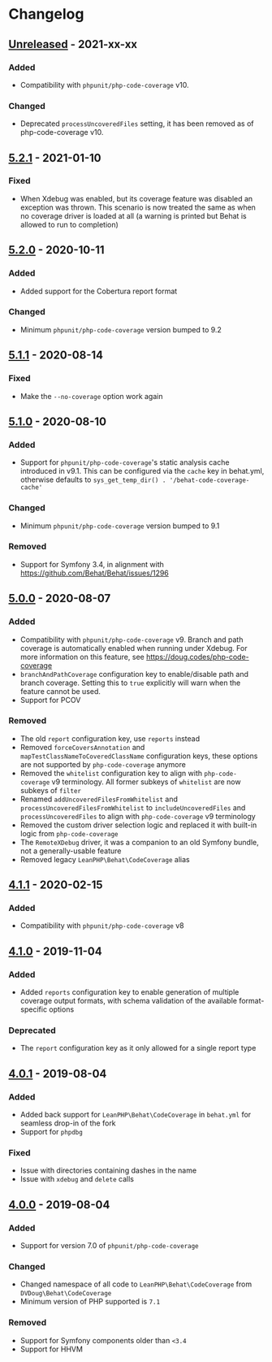 # Changelog

## [Unreleased] - 2021-xx-xx
### Added
- Compatibility with `phpunit/php-code-coverage` v10.
### Changed
- Deprecated `processUncoveredFiles` setting, it has been removed as of php-code-coverage v10.

## [5.2.1] - 2021-01-10
### Fixed
- When Xdebug was enabled, but its coverage feature was disabled an exception was thrown. This scenario is now treated
  the same as when no coverage driver is loaded at all (a warning is printed but Behat is allowed to run to completion)

## [5.2.0] - 2020-10-11
### Added
 - Added support for the Cobertura report format

### Changed
 - Minimum `phpunit/php-code-coverage` version bumped to 9.2

## [5.1.1] - 2020-08-14
### Fixed
 - Make the `--no-coverage` option work again

## [5.1.0] - 2020-08-10
### Added
 - Support for `phpunit/php-code-coverage`'s static analysis cache introduced in v9.1. This can be configured via the `cache` key in behat.yml, otherwise defaults to `sys_get_temp_dir() . '/behat-code-coverage-cache'`

### Changed
 - Minimum `phpunit/php-code-coverage` version bumped to 9.1

### Removed
 - Support for Symfony 3.4, in alignment with https://github.com/Behat/Behat/issues/1296

## [5.0.0] - 2020-08-07
### Added
 - Compatibility with `phpunit/php-code-coverage` v9. Branch and path coverage is automatically enabled when running under Xdebug. For more information on this feature, see https://doug.codes/php-code-coverage
 - `branchAndPathCoverage` configuration key to enable/disable path and branch coverage. Setting this to `true` explicitly will warn when the feature cannot be used.
 - Support for PCOV
### Removed
 - The old `report` configuration key, use `reports` instead
 - Removed `forceCoversAnnotation` and `mapTestClassNameToCoveredClassName` configuration keys, these options are not supported by `php-code-coverage` anymore
 - Removed the `whitelist` configuration key to align with `php-code-coverage` v9 terminology. All former subkeys of `whitelist` are now subkeys of `filter`
 - Renamed `addUncoveredFilesFromWhitelist` and `processUncoveredFilesFromWhitelist` to `includeUncoveredFiles` and `processUncoveredFiles` to align with `php-code-coverage` v9 terminology
 - Removed the custom driver selection logic and replaced it with built-in logic from `php-code-coverage`
 - The `RemoteXDebug` driver, it was a companion to an old Symfony bundle, not a generally-usable feature
 - Removed legacy `LeanPHP\Behat\CodeCoverage` alias

## [4.1.1] - 2020-02-15
### Added
 - Compatibility with `phpunit/php-code-coverage` v8

## [4.1.0] - 2019-11-04
### Added
 - Added `reports` configuration key to enable generation of multiple coverage output formats, with schema validation of the available format-specific options
### Deprecated
 - The `report` configuration key as it only allowed for a single report type

## [4.0.1] - 2019-08-04
### Added
 - Added back support for `LeanPHP\Behat\CodeCoverage` in `behat.yml` for seamless drop-in of the fork
 - Support for `phpdbg`
### Fixed
 - Issue with directories containing dashes in the name
 - Issue with `xdebug` and `delete` calls

## [4.0.0] - 2019-08-04
### Added
 - Support for version 7.0 of `phpunit/php-code-coverage`
### Changed
 - Changed namespace of all code to `LeanPHP\Behat\CodeCoverage` from `DVDoug\Behat\CodeCoverage`
 - Minimum version of PHP supported is `7.1`
### Removed
 - Support for Symfony components older than `<3.4`
 - Support for HHVM

[Unreleased]: https://github.com/dvdoug/behat-code-coverage/compare/v5.2.1...master

[5.2.1]: https://github.com/dvdoug/behat-code-coverage/compare/v5.2.0...v5.2.1
[5.2.0]: https://github.com/dvdoug/behat-code-coverage/compare/v5.1.1...v5.2.0
[5.1.1]: https://github.com/dvdoug/behat-code-coverage/compare/v5.1.0...v5.1.1
[5.1.0]: https://github.com/dvdoug/behat-code-coverage/compare/v5.0.0...v5.1.0
[5.0.0]: https://github.com/dvdoug/behat-code-coverage/compare/v4.1.1...v5.0.0
[4.1.1]: https://github.com/dvdoug/behat-code-coverage/compare/v4.1.0...v4.1.1
[4.1.0]: https://github.com/dvdoug/behat-code-coverage/compare/v4.0.1...v4.1.0
[4.0.1]: https://github.com/dvdoug/behat-code-coverage/compare/v4.0.0...v4.0.1
[4.0.0]: https://github.com/dvdoug/behat-code-coverage/compare/v3.4.1...v4.0.0

